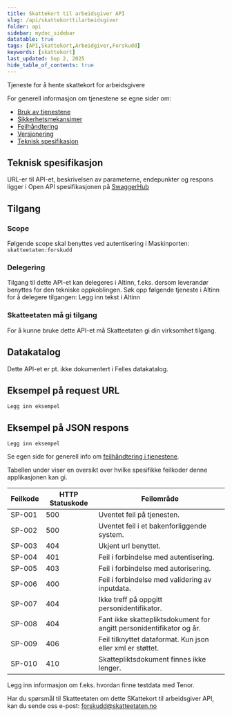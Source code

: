 ```yaml
---
title: Skattekort til arbeidsgiver API
slug: /api/skattekorttilarbeidsgiver
folder: api
sidebar: mydoc_sidebar
datatable: true
tags: [API,Skattekort,Arbeidgiver,Forskudd]
keywords: [skattekort]
last_updated: Sep 2, 2025
hide_table_of_contents: true
---
```


<Summary>Tjeneste for å hente skattekort for arbeidsgivere</Summary>

<Tabs underline={true}>
<TabItem headerText="Om tjenesten" itemKey="itemKey-1" default>

For generell informasjon om tjenestene se egne sider om:

* [Bruk av tjenestene](../om/bruk.md)
* [Sikkerhetsmekansimer](../om/sikkerhet.md)
* [Feilhåndtering](../om/feil.md)
* [Versjonering](../om/versjoner.md)
* [Teknisk spesifikasjon](../om/tekniskspesifikasjon.md)

## Teknisk spesifikasjon

URL-er til API-et, beskrivelsen av parameterne, endepunkter og respons ligger i Open API spesifikasjonen på
[SwaggerHub](https://app.swaggerhub.com/apis/skatteetaten/skattekorttilarbeidsgiver)

## Tilgang

### Scope
Følgende scope skal benyttes ved autentisering i Maskinporten: `skatteetaten:forskudd`

### Delegering
Tilgang til dette API-et kan delegeres i Altinn, f.eks. dersom leverandør benyttes for den tekniske oppkoblingen. Søk opp følgende tjeneste i Altinn for å delegere tilgangen: Legg inn tekst i Altinn

### Skatteetaten må gi tilgang
For å kunne bruke dette API-et må Skatteetaten gi din virksomhet tilgang.


## Datakatalog

Dette API-et er pt. ikke dokumentert i Felles datakatalog.

</TabItem>
<TabItem headerText="Eksempler" itemKey="itemKey-2"> 

## Eksempel på request URL

```
Legg inn eksempel
```

## Eksempel på JSON respons

```
Legg inn eksempel
```

</TabItem>
<TabItem headerText="Feilkoder" itemKey="itemKey-3">

Se egen side for generell info om [feilhåndtering i tjenestene](../om/feil.md).

Tabellen under viser en oversikt over hvilke spesifikke feilkoder denne applikasjonen kan gi.

| Feilkode | HTTP Statuskode | Feilområde                                                           |
|----------|-----------------|----------------------------------------------------------------------|
| SP-001   | 500             | Uventet feil på tjenesten.                                           |
| SP-002   | 500             | Uventet feil i et bakenforliggende system.                           |
| SP-003   | 404             | Ukjent url benyttet.                                                 |
| SP-004   | 401             | Feil i forbindelse med autentisering.                                |
| SP-005   | 403             | Feil i forbindelse med autorisering.                                 |
| SP-006   | 400             | Feil i forbindelse med validering av inputdata.                      |
| SP-007   | 404             | Ikke treff på oppgitt personidentifikator.                           |
| SP-008   | 404             | Fant ikke skattepliktsdokument for angitt personidentifikator og år. |
| SP-009   | 406             | Feil tilknyttet dataformat. Kun json eller xml er støttet.           |    
| SP-010   | 410             | Skattepliktsdokument finnes ikke lenger.                             |

</TabItem>
<TabItem headerText="Test" itemKey="itemKey-5">

Legg inn informasjon om f.eks. hvordan finne testdata med Tenor.

</TabItem>
<TabItem headerText="Kontakt oss" itemKey="itemKey-6">
  
Har du spørsmål til Skatteetaten om dette SKattekort til arbeidsgiver API, kan du sende oss e-post: forskudd@skatteetaten.no  
  
</TabItem>
</Tabs>
